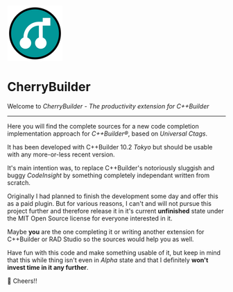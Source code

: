 
![abc](img/128x128.png)
# CherryBuilder

Welcome to *CherryBuilder - The productivity extension for C++Builder*

---

Here you will find the complete sources for a new code completion implementation approach
for _C++Builder®_, based on _Universal Ctags_.

It has been developed with C++Builder 10.2 _Tokyo_ but should be usable with any more-or-less recent version.

It's main intention was, to replace C++Builder's notoriously sluggish and buggy _CodeInsight_ by
something completely independant written from scratch.

Originally I had planned to finish the development some day and offer this as a paid plugin. But for
various reasons, I can't and will not pursue this project further and therefore release it in it's
current **unfinished** state under the MIT Open Source license for everyone interested in it.

Maybe **you** are the one completing it or writing another extension for C++Builder or RAD Studio so
the sources would help you as well.

Have fun with this code and make something usable of it, but keep in mind that this while thing isn't
even in _Alpha_ state and that I definitely **won't invest time in it any further**.

🍺 Cheers!!
